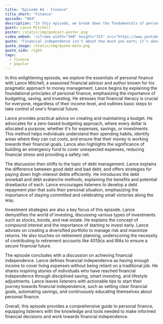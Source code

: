 ```yaml
---
title: "Episode #4 - Finance"
title_short: "Finance"
episode: "004"
description: "In this episode, we break down the fundamentals of personal finance and financial independence, featuring insights from financial advisor and author, Lance Mitchell."
guest: Lance Mitchell
poster: /static/img/podcast-poster.png
video_embed: '<iframe width="560" height="315" src="https://www.youtube.com/embed/TiXOQn7z9Hg?si=KFApWPZ3uumYWJY2" title="YouTube video player" frameborder="0" allow="accelerometer; autoplay; clipboard-write; encrypted-media; gyroscope; picture-in-picture; web-share" referrerpolicy="strict-origin-when-cross-origin" allowfullscreen></iframe>'
quote: "Financial independence isn't about how much you earn; it's about how you manage and grow what you have, aligning your financial decisions with your life goals."
quote_image: /static/img/quote-male.png
quote_side: right
tags:
  - finance
  - popular
---
```


In this enlightening episode, we explore the essentials of personal finance with Lance Mitchell, a seasoned financial advisor and author known for his pragmatic approach to money management. Lance begins by explaining the foundational principles of personal finance, emphasizing the importance of budgeting, saving, and investing. He stresses that financial literacy is crucial for everyone, regardless of their income level, and outlines basic steps to take control of one's financial future.

Lance provides practical advice on creating and maintaining a budget. He advocates for a zero-based budgeting approach, where every dollar is allocated a purpose, whether it's for expenses, savings, or investments. This method helps individuals understand their spending habits, identify areas where they can cut costs, and ensure that their money is working towards their financial goals. Lance also highlights the significance of building an emergency fund to cover unexpected expenses, reducing financial stress and providing a safety net.

The discussion then shifts to the topic of debt management. Lance explains the difference between good debt and bad debt, and offers strategies for paying down high-interest debts efficiently. He introduces the debt snowball and debt avalanche methods, explaining the benefits and potential drawbacks of each. Lance encourages listeners to develop a debt repayment plan that suits their personal situation, emphasizing the importance of staying committed and celebrating small victories along the way.

Investment strategies are also a key focus of this episode. Lance demystifies the world of investing, discussing various types of investments such as stocks, bonds, and real estate. He explains the concept of compound interest and the importance of starting to invest early. Lance advises on creating a diversified portfolio to manage risk and maximize returns. He also touches on retirement planning, underscoring the necessity of contributing to retirement accounts like 401(k)s and IRAs to ensure a secure financial future.

The episode concludes with a discussion on achieving financial independence. Lance defines financial independence as having enough income to cover living expenses without being reliant on a traditional job. He shares inspiring stories of individuals who have reached financial independence through disciplined saving, smart investing, and lifestyle adjustments. Lance leaves listeners with actionable tips to start their journey towards financial independence, such as setting clear financial goals, automating savings, and continuously educating themselves about personal finance.

Overall, this episode provides a comprehensive guide to personal finance, equipping listeners with the knowledge and tools needed to make informed financial decisions and work towards financial independence.
